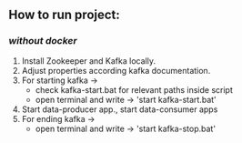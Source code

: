 ## How to run project:

### *without docker*
1. Install Zookeeper and Kafka locally.
2. Adjust properties according kafka documentation.
3. For starting kafka -> 
   - check kafka-start.bat for relevant paths inside script
   - open terminal and write -> 'start kafka-start.bat'
4. Start data-producer app., start data-consumer apps
5. For ending kafka ->
   - open terminal and write -> 'start kafka-stop.bat'